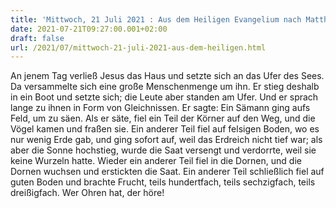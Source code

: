 ```yaml
---
title: 'Mittwoch, 21 Juli 2021 : Aus dem Heiligen Evangelium nach Matthäus - Mt 13,1-9.'
date: 2021-07-21T09:27:00.001+02:00
draft: false
url: /2021/07/mittwoch-21-juli-2021-aus-dem-heiligen.html
---
```


An jenem Tag verließ Jesus das Haus und setzte sich an das Ufer des Sees. Da versammelte sich eine große Menschenmenge um ihn. Er stieg deshalb in ein Boot und setzte sich; die Leute aber standen am Ufer. Und er sprach lange zu ihnen in Form von Gleichnissen. Er sagte: Ein Sämann ging aufs Feld, um zu säen. Als er säte, fiel ein Teil der Körner auf den Weg, und die Vögel kamen und fraßen sie. Ein anderer Teil fiel auf felsigen Boden, wo es nur wenig Erde gab, und ging sofort auf, weil das Erdreich nicht tief war; als aber die Sonne hochstieg, wurde die Saat versengt und verdorrte, weil sie keine Wurzeln hatte. Wieder ein anderer Teil fiel in die Dornen, und die Dornen wuchsen und erstickten die Saat. Ein anderer Teil schließlich fiel auf guten Boden und brachte Frucht, teils hundertfach, teils sechzigfach, teils dreißigfach. Wer Ohren hat, der höre!